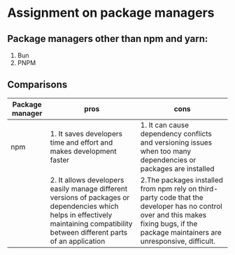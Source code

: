 # Assignment on package managers

## Package managers other than npm and yarn:
1. Bun
2. PNPM

## Comparisons
| Package manager | pros | cons
| --------------- | ---- | ---- |
| npm | 1. It saves developers time and effort and makes development faster | 1. It can cause dependency conflicts and versioning issues when too many dependencies or packages are installed
|     | 2. It allows developers easily manage different versions of packages or dependencies which helps in effectively maintaining compatibility between different parts of an application | 2.The packages installed from npm rely on third-party code that the developer has no control over and this makes fixing bugs, if the package maintainers are unresponsive, difficult.
